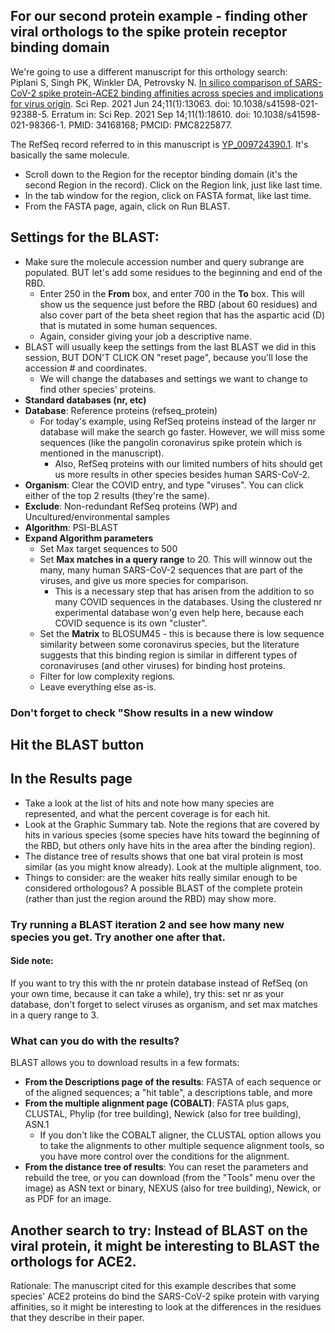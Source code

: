 ## For our second protein example - finding other viral orthologs to the spike protein receptor binding domain
We're going to use a different manuscript for this orthology search:  
Piplani S, Singh PK, Winkler DA, Petrovsky N. [In silico comparison of SARS-CoV-2 spike protein-ACE2 binding affinities across species and implications for virus origin](https://pmc.ncbi.nlm.nih.gov/articles/PMC8225877/). Sci Rep. 2021 Jun 24;11(1):13063. doi: 10.1038/s41598-021-92388-5. Erratum in: Sci Rep. 2021 Sep 14;11(1):18610. doi: 10.1038/s41598-021-98366-1. PMID: 34168168; PMCID: PMC8225877.  

The RefSeq record referred to in this manuscript is [YP_009724390.1](https://www.ncbi.nlm.nih.gov/protein/YP_009724390.1). It's basically the same molecule.
* Scroll down to the Region for the receptor binding domain (it's the second Region in the record). Click on the Region link, just like last time.
* In the tab window for the region, click on FASTA format, like last time.
* From the FASTA page, again, click on Run BLAST. 
  
## **Settings for the BLAST**:
  * Make sure the molecule accession number and query subrange are populated. BUT let's add some residues to the beginning and end of the RBD.
    * Enter 250 in the **From** box, and enter 700 in the **To** box. This will show us the sequence just before the RBD (about 60 residues) and also cover part of the beta sheet region that has the aspartic acid (D) that is mutated in some human sequences. 
    * Again, consider giving your job a descriptive name.
  * BLAST will usually keep the settings from the last BLAST we did in this session, BUT DON'T CLICK ON "reset page", because you'll lose the accession # and coordinates.
    * We will change the databases and settings we want to change to find other species' proteins.
  * **Standard databases (nr, etc)**
  * **Database**: Reference proteins (refseq_protein)
    * For today's example, using RefSeq proteins instead of the larger nr database will make the search go faster. However, we will miss some sequences (like the pangolin coronavirus spike protein which is mentioned in the manuscript).
      * Also, RefSeq proteins with our limited numbers of hits should get us more results in other species besides human SARS-CoV-2.
  * **Organism**: Clear the COVID entry, and type "viruses". You can click either of the top 2 results (they're the same).
  * **Exclude**: Non-redundant RefSeq proteins (WP) and Uncultured/environmental samples
  * **Algorithm**: PSI-BLAST
  * **Expand Algorithm parameters**
    * Set Max target sequences to 500
    * Set **Max matches in a query range** to 20. This will winnow out the many, many human SARS-CoV-2 sequences that are part of the viruses, and give us more species for comparison.
      * This is a necessary step that has arisen from the addition to so many COVID sequences in the databases. Using the clustered nr experimental database won'g even help here, because each COVID sequence is its own "cluster". 
    * Set the **Matrix** to BLOSUM45 - this is because there is low sequence similarity between some coronavirus species, but the literature suggests that this binding region is similar in different types of coronaviruses (and other viruses) for binding host proteins.
    * Filter for low complexity regions.
    * Leave everything else as-is.
 
### **Don't forget to check "Show results in a new window**
 
## **Hit the BLAST button**

## In the Results page  
* Take a look at the list of hits and note how many species are represented, and what the percent coverage is for each hit.
* Look at the Graphic Summary tab. Note the regions that are covered by hits in various species (some species have hits toward the beginning of the RBD, but others only have hits in the area after the binding region).
* The distance tree of results shows that one bat viral protein is most similar (as you might know already). Look at the multiple alignment, too. 
* Things to consider: are the weaker hits really similar enough to be considered orthologous? A possible BLAST of the complete protein (rather than just the region around the RBD) may show more.
### Try running a BLAST iteration 2 and see how many new species you get. Try another one after that.  

#### Side note:
If you want to try this with the nr protein database instead of RefSeq (on your own time, because it can take a while), try this: set nr as your database, don't forget to select viruses as organism, and set max matches in a query range to 3. 

### What can you do with the results?
BLAST allows you to download results in a few formats:    
* **From the Descriptions page of the results**: FASTA of each sequence or of the aligned sequences; a "hit table", a descriptions table, and more
* **From the multiple alignment page (COBALT)**: FASTA plus gaps, CLUSTAL, Phylip (for tree building), Newick (also for tree building), ASN.1
  * If you don't like the COBALT aligner, the CLUSTAL option allows you to take the alignments to other multiple sequence alignment tools, so you have more control over the conditions for the alignment.
* **From the distance tree of results**: You can reset the parameters and rebuild the tree, or you can download (from the "Tools" menu over the image) as ASN text or binary, NEXUS (also for tree building), Newick, or as PDF for an image.

## Another search to try: Instead of BLAST on the viral protein, it might be interesting to BLAST the orthologs for ACE2.
Rationale: The manuscript cited for this example describes that some species' ACE2 proteins do bind the SARS-CoV-2 spike protein with varying affinities, so it might be interesting to look at the differences in the residues that they describe in their paper. 
